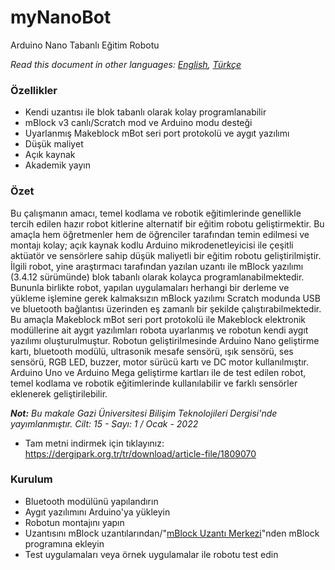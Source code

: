 # myNanoBot
 Arduino Nano Tabanlı Eğitim Robotu
 
*Read this document in other languages: [English](README.md), [Türkçe](README.tr.md)*

### Özellikler
- Kendi uzantısı ile blok tabanlı olarak kolay programlanabilir 
- mBlock v3 canlı/Scratch mod ve Arduino modu desteği
- Uyarlanmış Makeblock mBot seri port protokolü ve aygıt yazılımı
- Düşük maliyet
- Açık kaynak
- Akademik yayın

### Özet
Bu çalışmanın amacı, temel kodlama ve robotik eğitimlerinde genellikle tercih edilen hazır robot kitlerine alternatif bir eğitim robotu geliştirmektir. Bu amaçla hem öğretmenler hem de öğrenciler tarafından temin edilmesi ve montajı kolay; açık kaynak kodlu Arduino mikrodenetleyicisi ile çeşitli aktüatör ve sensörlere sahip düşük maliyetli bir eğitim robotu geliştirilmiştir. İlgili robot, yine araştırmacı tarafından yazılan uzantı ile mBlock yazılımı (3.4.12 sürümünde) blok tabanlı olarak kolayca programlanabilmektedir. Bununla birlikte robot, yapılan uygulamaları herhangi bir derleme ve yükleme işlemine gerek kalmaksızın mBlock yazılımı Scratch modunda USB ve bluetooth bağlantısı üzerinden eş zamanlı bir şekilde çalıştırabilmektedir. Bu amaçla Makeblock mBot seri port protokolü ile Makeblock elektronik modüllerine ait aygıt yazılımları robota uyarlanmış ve robotun kendi aygıt yazılımı oluşturulmuştur. Robotun geliştirilmesinde Arduino Nano geliştirme kartı, bluetooth modülü, ultrasonik mesafe sensörü, ışık sensörü, ses sensörü, RGB LED, buzzer, motor sürücü kartı ve DC motor kullanılmıştır. Arduino Uno ve Arduino Mega geliştirme kartları ile de test edilen robot, temel kodlama ve robotik eğitimlerinde kullanılabilir ve farklı sensörler eklenerek geliştirilebilir.

***Not:*** *Bu makale Gazi Üniversitesi Bilişim Teknolojileri Dergisi'nde yayımlanmıştır. Cilt: 15 - Sayı: 1 / Ocak - 2022*

- Tam metni indirmek için tıklayınız: https://dergipark.org.tr/tr/download/article-file/1809070

### Kurulum
- Bluetooth modülünü yapılandırın
- Aygıt yazılımını Arduino'ya yükleyin
- Robotun montajını yapın
- Uzantısını mBlock uzantılarından/"[mBlock Uzantı Merkezi](https://www.mblock.cc/extensions/ )"nden mBlock programına ekleyin
- Test uygulamaları veya örnek uygulamalar ile robotu test edin
